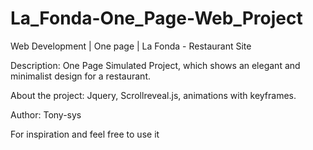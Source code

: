 # La_Fonda-One_Page-Web_Project

Web Development | One page | La Fonda - Restaurant Site

Description: One Page Simulated Project, which shows an elegant and minimalist design for a restaurant.

About the project: Jquery, Scrollreveal.js, animations with keyframes. 

Author: Tony-sys

For inspiration and feel free to use it
